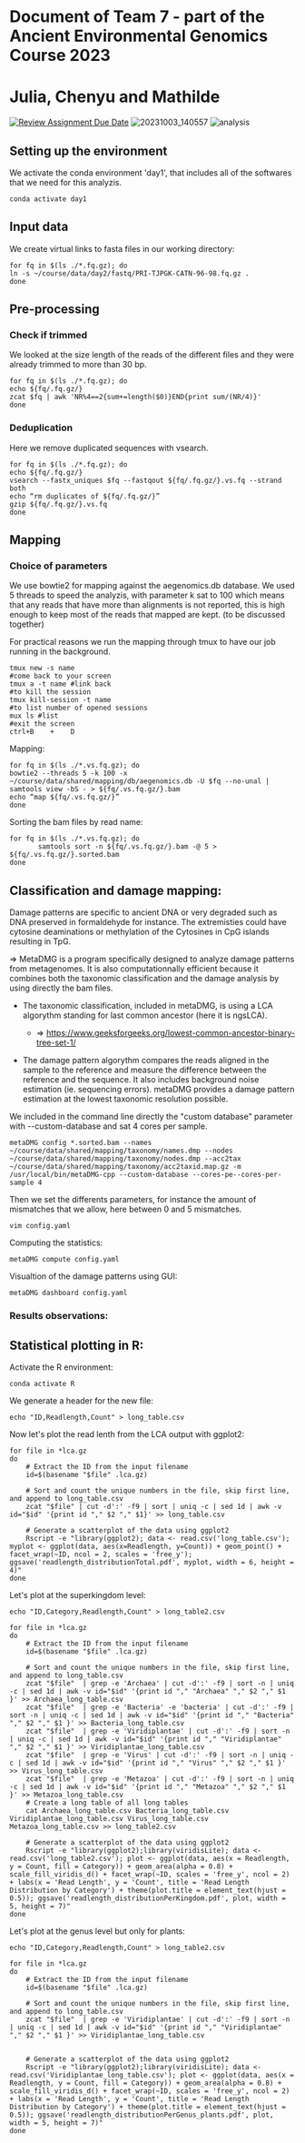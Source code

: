 
# Document of Team 7 - part of the Ancient Environmental Genomics Course 2023

# Julia, Chenyu and Mathilde
[![Review Assignment Due Date](https://classroom.github.com/assets/deadline-readme-button-24ddc0f5d75046c5622901739e7c5dd533143b0c8e959d652212380cedb1ea36.svg)](https://classroom.github.com/a/-7_RZisP)
![20231003_140557](https://github.com/GeoGenetics-edu/case-study-data-processing-documentation-team_7/assets/32941862/6165fe93-e43a-4eb3-b0fa-e5fbb7de17e3)
![analysis](https://github.com/GeoGenetics-edu/case-study-data-processing-documentation-team_7/assets/111506710/db593307-ff54-4810-bf97-58451cc6895f)


## Setting up the environment
We activate the conda environment 'day1', that includes all of the softwares that we need for this analyzis.

```
conda activate day1
```

## Input data

We create virtual links to fasta files in our working directory:
```
for fq in $(ls ./*.fq.gz); do
ln -s ~/course/data/day2/fastq/PRI-TJPGK-CATN-96-98.fq.gz .
done
```


## Pre-processing
  ### Check if trimmed
We looked at the size length of the reads of the different files and they were already trimmed to more than 30 bp.

```
for fq in $(ls ./*.fq.gz); do
echo ${fq/.fq.gz/}
zcat $fq | awk 'NR%4==2{sum+=length($0)}END{print sum/(NR/4)}'
done
```

### Deduplication

Here we remove duplicated sequences with vsearch.
```
for fq in $(ls ./*.fq.gz); do
echo ${fq/.fq.gz/}
vsearch --fastx_uniques $fq --fastqout ${fq/.fq.gz/}.vs.fq --strand both
echo “rm duplicates of ${fq/.fq.gz/}”
gzip ${fq/.fq.gz/}.vs.fq
done
```

## Mapping
  ### Choice of parameters

  We use bowtie2 for mapping against the aegenomics.db database.
  We used 5 threads to speed the analyzis, with parameter k sat to 100 which means that any reads that have more than  alignments is not reported, this is high enough to keep most of the reads that mapped are kept. (to be discussed together)
 
  
  For practical reasons we run the mapping through tmux to have our job running in the background.

```
tmux new -s name
#come back to your screen
tmux a -t name #link back
#to kill the session
tmux kill-session -t name
#to list number of opened sessions
mux ls #list
#exit the screen
ctrl+B    +    D 
```
  Mapping:
```
for fq in $(ls ./*.vs.fq.gz); do
bowtie2 --threads 5 -k 100 -x ~/course/data/shared/mapping/db/aegenomics.db -U $fq --no-unal | samtools view -bS - > ${fq/.vs.fq.gz/}.bam
echo “map ${fq/.vs.fq.gz/}”
done
```
   Sorting the bam files by read name:
 ```
for fq in $(ls ./*.vs.fq.gz); do
        samtools sort -n ${fq/.vs.fq.gz/}.bam -@ 5 > ${fq/.vs.fq.gz/}.sorted.bam
done
 ```

## Classification and damage mapping:

Damage patterns are specific to ancient DNA or very degraded such as DNA preserved in formaldehyde for instance. The extremisties could have cytosine deaminations or methylation of the Cytosines in CpG islands resulting in TpG.

=> MetaDMG is a program specifically designed to analyze damage patterns from metagenomes. It is also computationnally efficient because it combines both the taxonomic classification and the damage analysis by using directly the bam files.
      
  * The taxonomic classification, included in metaDMG, is using a LCA algorythm standing for last common ancestor (here it is ngsLCA).
    * => https://www.geeksforgeeks.org/lowest-common-ancestor-binary-tree-set-1/
      
  * The damage pattern algorythm compares the reads aligned in the sample to the reference and measure the difference between the reference and the sequence. It also includes background noise estimation (ie. sequencing errors). metaDMG provides a damage pattern estimation at the lowest taxonomic resolution possible.


We included in the command line directly the "custom database" parameter with --custom-database and sat 4 cores per sample.

```
metaDMG config *.sorted.bam --names ~/course/data/shared/mapping/taxonomy/names.dmp --nodes ~/course/data/shared/mapping/taxonomy/nodes.dmp --acc2tax ~/course/data/shared/mapping/taxonomy/acc2taxid.map.gz -m /usr/local/bin/metaDMG-cpp --custom-database --cores-pe--cores-per-sample 4
```
Then we set the differents parameters, for instance the amount of mismatches that we allow, here between 0 and 5 mismatches.
```
vim config.yaml
```

Computing the statistics:
  ```
metaDMG compute config.yaml
  ```

 Visualtion of the damage patterns using GUI:
 ```
metaDMG dashboard config.yaml

 ```
### Results observations:


## Statistical plotting in R:
Activate the R environment:
```
conda activate R
```
We generate a header for the new file:
```
echo "ID,Readlength,Count" > long_table.csv
```
Now let's plot the read lenth from the LCA output with ggplot2:

```
for file in *lca.gz
do
    # Extract the ID from the input filename
    id=$(basename "$file" .lca.gz)

    # Sort and count the unique numbers in the file, skip first line, and append to long_table.csv
    zcat "$file" | cut -d':' -f9 | sort | uniq -c | sed 1d | awk -v id="$id" '{print id "," $2 "," $1}' >> long_table.csv

    # Generate a scatterplot of the data using ggplot2
    Rscript -e "library(ggplot2); data <- read.csv('long_table.csv'); myplot <- ggplot(data, aes(x=Readlength, y=Count)) + geom_point() + facet_wrap(~ID, ncol = 2, scales = 'free_y'); ggsave('readlength_distributionTotal.pdf', myplot, width = 6, height = 4)"
done
```
Let's plot at the superkingdom level:
```
echo "ID,Category,Readlength,Count" > long_table2.csv

for file in *lca.gz
do
    # Extract the ID from the input filename
    id=$(basename "$file" .lca.gz)

    # Sort and count the unique numbers in the file, skip first line, and append to long_table.csv
    zcat "$file"  | grep -e 'Archaea' | cut -d':' -f9 | sort -n | uniq -c | sed 1d | awk -v id="$id" '{print id "," "Archaea" "," $2 "," $1 }' >> Archaea_long_table.csv
    zcat "$file"  | grep -e 'Bacteria' -e 'bacteria' | cut -d':' -f9 | sort -n | uniq -c | sed 1d | awk -v id="$id" '{print id "," "Bacteria" "," $2 "," $1 }' >> Bacteria_long_table.csv
    zcat "$file"  | grep -e 'Viridiplantae' | cut -d':' -f9 | sort -n | uniq -c | sed 1d | awk -v id="$id" '{print id "," "Viridiplantae" "," $2 "," $1 }' >> Viridiplantae_long_table.csv
    zcat "$file"  | grep -e 'Virus' | cut -d':' -f9 | sort -n | uniq -c | sed 1d | awk -v id="$id" '{print id "," "Virus" "," $2 "," $1 }' >> Virus_long_table.csv
    zcat "$file"  | grep -e 'Metazoa' | cut -d':' -f9 | sort -n | uniq -c | sed 1d | awk -v id="$id" '{print id "," "Metazoa" "," $2 "," $1 }' >> Metazoa_long_table.csv
    # Create a long table of all long tables
    cat Archaea_long_table.csv Bacteria_long_table.csv Viridiplantae_long_table.csv Virus_long_table.csv Metazoa_long_table.csv >> long_table2.csv

    # Generate a scatterplot of the data using ggplot2
    Rscript -e "library(ggplot2);library(viridisLite); data <- read.csv('long_table2.csv'); plot <- ggplot(data, aes(x = Readlength, y = Count, fill = Category)) + geom_area(alpha = 0.8) + scale_fill_viridis_d() + facet_wrap(~ID, scales = 'free_y', ncol = 2) + labs(x = 'Read Length', y = 'Count', title = 'Read Length Distribution by Category') + theme(plot.title = element_text(hjust = 0.5)); ggsave('readlength_distributionPerKingdom.pdf', plot, width = 5, height = 7)"
done
```
Let's plot at the genus level but only for plants:
```
echo "ID,Category,Readlength,Count" > long_table2.csv

for file in *lca.gz
do
    # Extract the ID from the input filename
    id=$(basename "$file" .lca.gz)

    # Sort and count the unique numbers in the file, skip first line, and append to long_table.csv
    zcat "$file"  | grep -e 'Viridiplantae' | cut -d':' -f9 | sort -n | uniq -c | sed 1d | awk -v id="$id" '{print id "," "Viridiplantae" "," $2 "," $1 }' >> Viridiplantae_long_table.csv
    

    # Generate a scatterplot of the data using ggplot2
    Rscript -e "library(ggplot2);library(viridisLite); data <- read.csv('Viridiplantae_long_table.csv'); plot <- ggplot(data, aes(x = Readlength, y = Count, fill = Category)) + geom_area(alpha = 0.8) + scale_fill_viridis_d() + facet_wrap(~ID, scales = 'free_y', ncol = 2) + labs(x = 'Read Length', y = 'Count', title = 'Read Length Distribution by Category') + theme(plot.title = element_text(hjust = 0.5)); ggsave('readlength_distributionPerGenus_plants.pdf', plot, width = 5, height = 7)"
done
```
